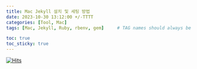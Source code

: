 ```yaml
---
title: Mac Jekyll 설치 및 세팅 방법
date: 2023-10-30 13:12:00 +/-TTTT
categories: [Tool, Mac]
tags: [Mac, Jekyll, Ruby, rbenv, gem]     # TAG names should always be lowercase

toc: true
toc_sticky: true
---
```

[![Hits](https://hits.seeyoufarm.com/api/count/incr/badge.svg?url=https%3A%2F%2Fepheria.github.io&count_bg=%2379C83D&title_bg=%23555555&icon=&icon_color=%23E7E7E7&title=views&edge_flat=false)](https://hits.seeyoufarm.com)